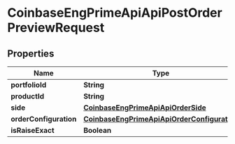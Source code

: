 
# CoinbaseEngPrimeApiApiPostOrderPreviewRequest

## Properties
Name | Type | Description | Notes
------------ | ------------- | ------------- | -------------
**portfolioId** | **String** |  |  [optional]
**productId** | **String** |  |  [optional]
**side** | [**CoinbaseEngPrimeApiApiOrderSide**](CoinbaseEngPrimeApiApiOrderSide.md) |  |  [optional]
**orderConfiguration** | [**CoinbaseEngPrimeApiApiOrderConfiguration**](CoinbaseEngPrimeApiApiOrderConfiguration.md) |  |  [optional]
**isRaiseExact** | **Boolean** |  |  [optional]



